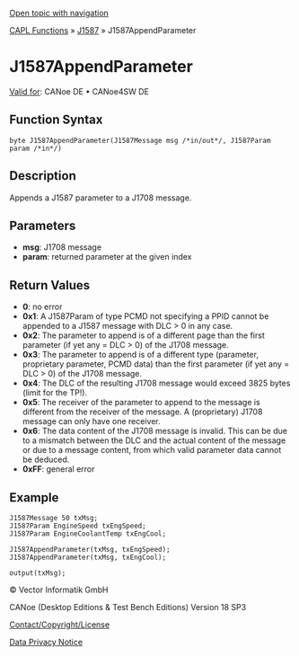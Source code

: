 [Open topic with navigation](../../../../../CANoeDEFamily.htm#Topics/CAPLFunctions/J1587/Functions/CAPLfunctionJ1587AppendParameter.md)

[CAPL Functions](../../CAPLfunctions.md) » [J1587](../CAPLfunctionsJ1587Overview.md) » J1587AppendParameter

# J1587AppendParameter

[Valid for](../../../Shared/FeatureAvailability.md): CANoe DE • CANoe4SW DE

## Function Syntax

```plaintext
byte J1587AppendParameter(J1587Message msg /*in/out*/, J1587Param param /*in*/)
```

## Description

Appends a J1587 parameter to a J1708 message.

## Parameters

- **msg**: J1708 message
- **param**: returned parameter at the given index

## Return Values

- **0**: no error
- **0x1**: A J1587Param of type PCMD not specifying a PPID cannot be appended to a J1587 message with DLC > 0 in any case.
- **0x2**: The parameter to append is of a different page than the first parameter (if yet any = DLC > 0) of the J1708 message.
- **0x3**: The parameter to append is of a different type (parameter, proprietary parameter, PCMD data) than the first parameter (if yet any = DLC > 0) of the J1708 message.
- **0x4**: The DLC of the resulting J1708 message would exceed 3825 bytes (limit for the TP!).
- **0x5**: The receiver of the parameter to append to the message is different from the receiver of the message. A (proprietary) J1708 message can only have one receiver.
- **0x6**: The data content of the J1708 message is invalid. This can be due to a mismatch between the DLC and the actual content of the message or due to a message content, from which valid parameter data cannot be deduced.
- **0xFF**: general error

## Example

```plaintext
J1587Message 50 txMsg;
J1587Param EngineSpeed txEngSpeed;
J1587Param EngineCoolantTemp txEngCool;

J1587AppendParameter(txMsg, txEngSpeed);
J1587AppendParameter(txMsg, txEngCool);

output(txMsg);
```

© Vector Informatik GmbH

CANoe (Desktop Editions & Test Bench Editions) Version 18 SP3

[Contact/Copyright/License](../../../Shared/ContactCopyrightLicense.md)

[Data Privacy Notice](https://www.vector.com/int/en/company/get-info/privacy-policy/)
